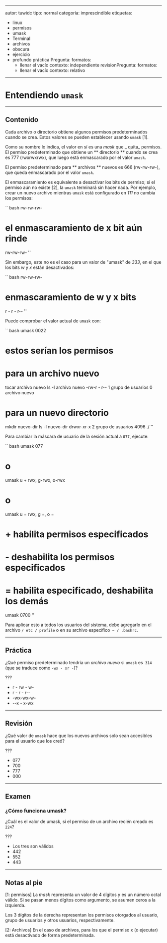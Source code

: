 
---
 autor: tuwidc
 tipo: normal
 categoría: imprescindible
 etiquetas:
   - linux
   - permisos
   - umask
   - Terminal
   - archivos
   - obscura
   - ejercicio
   - profundo
 práctica Pregunta:
   formatos:
     - llenar el vacío
   contexto: independiente
 revisionPregunta:
   formatos:
     - llenar el vacío
   contexto: relativo
 ---

 # Entendiendo `umask`

 ---

 ## Contenido

 Cada archivo o directorio obtiene algunos permisos predeterminados cuando se crea.  Estos valores se pueden establecer usando `umask` [1].

 Como su nombre lo indica, el valor en sí es una _mask_ que _ quita_ permisos.  El permiso predeterminado que obtiene un ** directorio ** cuando se crea es 777 (rwxrwxrwx), que luego está enmascarado por el valor `umask`.

 El permiso predeterminado para ** archivos ** nuevos es 666 (rw-rw-rw-), que queda enmascarado por el valor `umask`.

 El enmascaramiento es equivalente a desactivar los bits de permiso; si el permiso aún no existe [2], la `umask` terminará sin hacer nada.  Por ejemplo, crear un nuevo archivo mientras `umask` está configurado en _111_ no cambia los permisos:

 `` bash
 rw-rw-rw-
 # el enmascaramiento de x bit aún rinde
 rw-rw-rw-
 ''

 Sin embargo, este no es el caso para un valor de "umask" de _333_, en el que los bits _w_ y _x_ están desactivados:

 `` bash
 rw-rw-rw-
 # enmascaramiento de w y x bits
 r - r - r--
 ''

 Puede comprobar el valor actual de `umask` con:

 `` bash
 umask
 0022
 # estos serían los permisos
 # para un archivo nuevo
 tocar archivo nuevo
 ls -l archivo nuevo
 -rw-r - r-- 1 grupo de usuarios 0 archivo nuevo

 # para un nuevo directorio
 mkdir nuevo-dir
 ls -l nuevo-dir
 drwxr-xr-x 2 grupo de usuarios 4096 ./
 ''

 Para cambiar la máscara de usuario de la sesión actual a `077`, ejecute:

 `` bash
 umask 077
 # o
 umask u + rwx, g-rwx, o-rwx
 # o
 umask u = rwx, g =, o =

 # + habilita permisos especificados
 # - deshabilita los permisos especificados
 # = habilita especificado, deshabilita los demás

 umask
 0700
 ''

 Para aplicar esto a todos los usuarios del sistema, debe agregarlo en el archivo `/ etc / profile` o en su archivo específico` ~ / .bashrc`.

 ---

 ## Práctica

 ¿Qué permiso predeterminado tendría un _archivo nuevo_ si `umask` es` 314` (que se traduce como `-wx - xr -`)?

 ???

 - r - rw - w-
 - r - r - r--
 - -wx-wx-w-
 - --x - x-wx

 ---

 ## Revisión

 ¿Qué valor de `umask` hace que los nuevos archivos solo sean accesibles para el usuario que los creó?

 ???

 - 077
 - 700
 - 777
 - 000

 ---

 ## Examen

 ### ¿Cómo funciona umask?

 ¿Cuál es el valor de umask, si el permiso de un archivo recién creado es `224`?

 ???

 - Los tres son válidos
 - 442
 - 552
 - 443

 ---

 ## Notas al pie

 [1: permisos]
 La _mask_ representa un valor de 4 dígitos y es un número octal válido.  Si se pasan menos dígitos como argumento, se asumen ceros a la izquierda.

 Los 3 dígitos de la derecha representan los permisos otorgados al usuario, grupo de usuarios y otros usuarios, respectivamente.

 [2: Archivos]
 En el caso de archivos, para los que el permiso x (o ejecutar) está desactivado de forma predeterminada.
